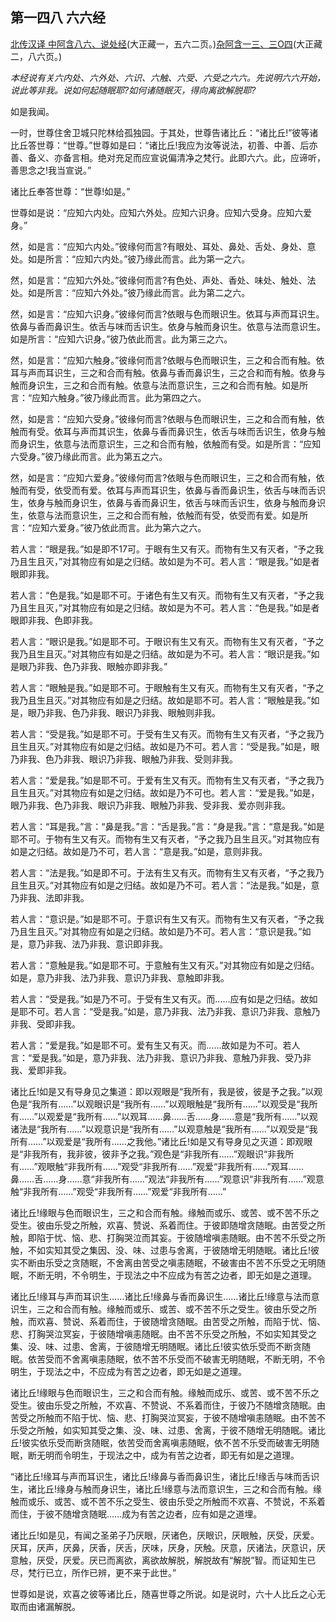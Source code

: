 ## 第一四八 六六经

[北传汉译 中阿含八六、说处经](https://github.com/gwsice/buddhism/blob/master/%E6%97%A9%E6%9C%9F/%E4%B8%AD%E9%98%BF%E5%90%AB%E7%BB%8F/21.md#shuo-chu-jing)(大正藏一，五六二页。)[杂阿含一三、三O四](https://github.com/gwsice/buddhism/blob/master/%E6%97%A9%E6%9C%9F/%E6%9D%82%E9%98%BF%E5%90%AB%E7%BB%8F/13.md)(大正藏二，八六页。)

*本经说有关六内处、六外处、六识、六触、六受、六受之六六。先说明六六开始，说此等非我。说如何起随眠耶?如何诸随眠灭，得向离欲解脱耶?*

如是我闻。

一时，世尊住舍卫城只陀林给孤独园。于其处，世尊告诸比丘：“诸比丘!”彼等诸比丘答世尊：“世尊。”世尊如是曰：“诸比丘!我应为汝等说法，初善、中善、后亦善、备义、亦备言相。绝对充足而应宣说偏清净之梵行。此即六六。此，应谛听，善思念之!我当宣说。”

诸比丘奉答世尊：“世尊!如是。”

世尊如是说：“应知六内处。应知六外处。应知六识身。应知六受身。应知六爱身。”

然，如是言：“应知六内处。”彼缘何而言?有眼处、耳处、鼻处、舌处、身处、意处。如是所言：“应知六内处。”彼乃缘此而言。此为第一之六。

然，如是言：“应知六外处。”彼缘何而言?有色处、声处、香处、味处、触处、法处。如是所言：“应知六外处。”彼乃缘此而言。此为第二之六。

然，如是言：“应知六识身。”彼缘何而言?依眼与色而眼识生。依耳与声而耳识生。依鼻与香而鼻识生。依舌与味而舌识生。依身与触而身识生。依意与法而意识生。如是所言：“应知六识身。”彼乃依此而言。此为第三之六。

然，如是言：“应知六触身。”彼缘何而言?依眼与色而眼识生，三之和合而有触。依耳与声而耳识生，三之和合而有触。依鼻与香而鼻识生，三之合和而有触。依身与触而身识生，三之和合而有触。依意与法而意识生，三之和合而有触。如是所言：“应知六触身。”彼乃缘此而言。此为第四之六。

然，如是言：“应知六受身。”彼缘何而言?依眼与色而眼识生，三之和合而有触，依触而有受。依耳与声而其识生，依鼻与香而鼻识生，依舌与味而舌识生，依身与触而身识生，依意与法而意识生，三之和合而有触，依触而有受。如是所言：“应知六受身。”彼乃缘此而言。此为第五之六。 

然，如是言：“应知六爱身。”彼缘何而言?依眼与色而眼识生，三之和合而有触，依触而有受，依受而有爱。依耳与声而耳识生，依鼻与香而鼻识生，依舌与味而舌识生，依身与触而身识生，依鼻与香而鼻识生，依舌与味而舌识生，依身与触而身识生，依意与法而意识生，三之和合而有触，依触而有受，依受而有爱。如是所言：“应知六爱身。”彼乃依此而言。此为第六之六。

若人言：“眼是我。”如是即不17可。于眼有生又有灭。而物有生又有灭者，“予之我乃且生且灭，”对其物应有如是之归结。故如是为不可。若人言：“眼是我。”如是者眼即非我。

若人言：“色是我。”如是耶不可。于诸色有生又有灭。而物有生又有灭者，“予之我乃且生且灭，”对其物应有如是之归结。故如是为不可。若人言：“色是我。”如是者眼即非我、色即非我。

若人言：“眼识是我。”如是耶不可。于眼识有生又有灭。而物有生又有灭者，“予之我乃且生且灭。”对其物应有如是之归结。故如是为不可。若人言：“眼识是我。”如是眼乃非我、色乃非我、眼触亦即非我。”

若人言：“眼触是我。”如是耶不可。于眼触有生又有灭。而物有生又有灭者，“予之我乃且生且灭。”对其物应有如是之归结。故如是耶不可。若人言：“眼触是我。”如是，眼乃非我、色乃非我、眼识乃非我、眼触则非我。

若人言：“受是我。”如是耶不可。于受有生又有灭。而物有生又有灭者，“予之我乃且生且灭。”对其物应有如是之归结。故如是乃不可。若人言：“受是我。”如是，眼乃非我、色乃非我、眼识乃非我、眼触乃非我、受则非我。

若人言：“爱是我。”如是耶不可。于爱有生又有灭。而物有生又有灭者，“予之我乃且生且灭。”对其物应有如是之归结。故如是乃不可也。若人言：“爱是我。”如是，眼乃非我、色乃非我、眼识乃非我、眼触乃非我、受非我、爱亦则非我。

若人言：“耳是我。”言：“鼻是我。”言：“舌是我。”言：“身是我。”言：“意是我。”如是耶不可。于物有生又有灭。而物有生又有灭者，“予之我乃且生且灭。”对其物应有如是之归结。故如是乃不可，若人言：“意是我。”如是，意则非我。

若人言：“法是我。”如是即不可。于法有生又有灭。而物有生又有灭者，“予之我乃且生且灭。”对其物应有如是之归结。故如是乃不可。若人言：“法是我。”如是，意乃非我、法即非我。

若人言：“意识是。”如是耶不可。于意识有生又有灭。而物有生又有灭者，“予之我乃且生且灭。”对其物应有如是之归结。故如是乃不可。若人言：“意识是我。”如是，意乃非我、法乃非我、意识即非我。

若人言：“意触是我。”如是耶不可。于意触有生又有灭。”对其物应有如是之归结。如是，意乃非我、法乃非我、意识乃非我、意触即非我。

若人言：“受是我。”如是乃不可。于受有生又有灭。而……应有如是之归结。故如是耶不可。若人言：“受是我。”如是，意乃非我、法乃非我、意识乃非我、意触乃非我、受即非我。

若人言：“爱是我。”如是耶不可。爱有生又有灭。而……故如是为不可。若人言：“爱是我。”如是，意乃非我、法乃非我、意识乃非我、意触乃非我、受乃非我、爱即非我。

诸比丘!如是又有导身见之集道：即以观眼是“我所有，我是彼，彼是予之我。”以观色是“我所有……”以观眼识是“我所有……”以观眼触是“我所有……”以观受是“我所有……”以观爱是“我所有……”以观耳……鼻……舌……身……意是“我所有……”以观诸法是“我所有……”以观意识是“我所有……”以观意触是“我所有……”以观受是“我所有……”以观爱是“我所有……之我他。”诸比丘!如是又有导身见之灭道：即观眼是“非我所有，我非彼，彼非予之我。”观色是“非我所有……”观眼识“非我所有……”观眼触“非我所有……”观受“非我所有……”观爱“非我所有……”观耳……鼻……舌……身……意“非我所有……”观法“非我所有……”观意识“非我所有……”观意触“非我所有……”观受“非我所有……”观爱“非我所有……”

诸比丘!缘眼与色而眼识生，三之和合而有触。缘触而或乐、或苦、或不苦不乐之受生。彼由乐受之所触，欢喜、赞说、系着而住。于彼即随增贪随眠。由苦受之所触，即陷于忧、恼、悲、打胸哭泣而其妄。于彼随增嗔恚随眠。由不苦不乐受之所触，不如实知其受之集因、没、味、过患与舍离，于彼随增无明随眠。诸比丘!彼实不断由乐受之贪随眠，不舍离由苦受之嗔恚随眠，不破害由不苦不乐受之无明随眠，不断无明，不令明生，于现法之中不应成为有苦之边者，即无如是之道理。

诸比丘!缘耳与声而耳识生……诸比丘!缘鼻与香而鼻识生……诸比丘!缘意与法而意识生，三之和合而有触。缘触而或乐、或苦、或不苦不乐之受生。彼由乐受之所触，而欢喜、赞说、系着而住，于彼随增贪随眠。由苦受之所触，而陷于忧、恼、悲、打胸哭泣冥妄，于彼随增嗔恚随眠。由不苦不乐受之所触，不如实知其受之集、没、味、过患、舍离，于彼随增无明随眠。诸比丘!彼实依乐受而不断贪随眠。依苦受而不舍离嗔恚随眠，依不苦不乐受而不破害无明随眠，不断无明，不令明生，于现法之中，不应成为有苦之边者，即无如是之道理。

诸比丘!缘眼与色而眼识生，三之和合而有触。缘触而成乐、或苦、或不苦不乐之受生。彼由乐受之所触，不欢喜、不赞说、不系着而住，于彼乃不随增贪随眠。由苦受之所触而不陷于忧、恼、悲、打胸哭泣冥妄，于彼不随增嗔恚随眠。由不苦不乐受之所触，如实知其受之集、没、味、过患、舍离，于彼不随增无明随眠。诸比丘!彼实依乐受而断贪随眠，依苦受而舍离嗔恚随眠，依不苦不乐受而破害无明随眠，断无明而令明生，于现法之中，成为有苦之边者，即无有如是之道理。

“诸比丘!缘耳与声而耳识生，诸比丘!缘鼻与香而鼻识生，诸比丘!缘舌与味而舌识生，诸比丘!缘身与触而身识生，诸比丘!缘意与法而意识生，三之和合而有触。缘触而或乐、或苦、或不苦不乐之受生、彼由乐受之所触而不欢喜、不赞说，不系着而住，于彼不随增贪随眠……成为有苦之边者，应有如是之道埋。

诸比丘!如是见，有闻之圣弟子乃厌眼，厌诸色，厌眼识，厌眼触，厌受，厌爱。厌耳，厌声，厌鼻，厌香，厌舌，厌味，厌身，厌触。厌意，厌诸法，厌意识，厌意触，厌受，厌爱。厌已而离欲，离欲故解脱，解脱故有“解脱”智。而证知生已尽，梵行已立，所作已辨，更不来于此世。”

世尊如是说，欢喜之彼等诸比丘，随喜世尊之所说。如是说时，六十人比丘之心无取而由诸漏解脱。
